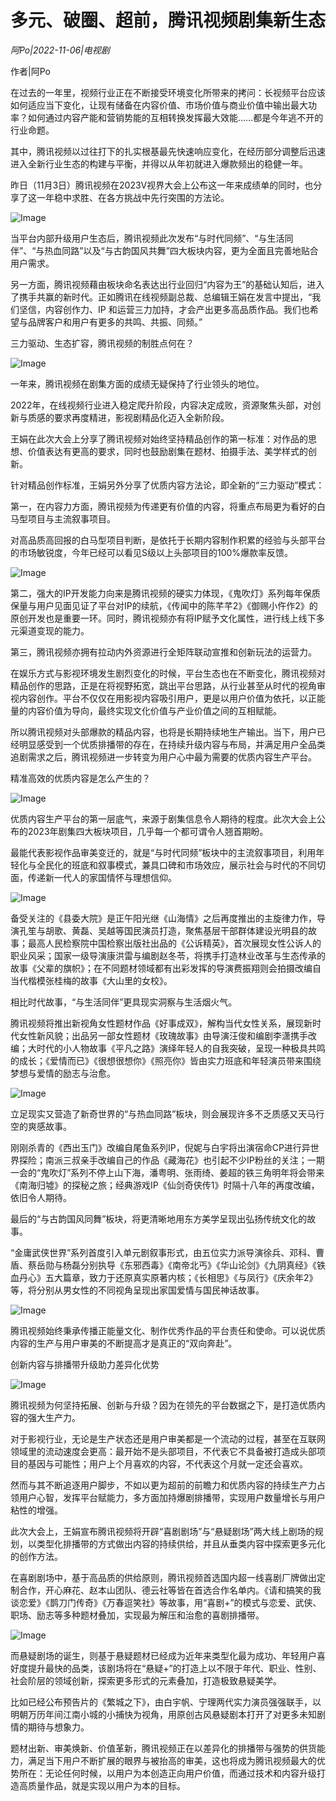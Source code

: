 # 多元、破圈、超前，腾讯视频剧集新生态

*阿Po|2022-11-06|电视剧*

作者|阿Po

在过去的一年里，视频行业正在不断接受环境变化所带来的拷问：长视频平台应该如何适应当下变化，让现有储备在内容价值、市场价值与商业价值中输出最大功率？如何通过内容产能和营销势能的互相转换发挥最大效能……都是今年逃不开的行业命题。

其中，腾讯视频以过往打下的扎实根基最先快速响应变化，在经历部分调整后迅速进入全新行业生态的构建与平衡，并得以从年初就进入爆款频出的稳健一年。

昨日（11月3日）腾讯视频在2023V视界大会上公布这一年来成绩单的同时，也分享了这一年稳中求胜、在各方挑战中先行突围的方法论。

![Image](https://p4.itc.cn/q_70/images03/20221106/f81f9ad4210f4f68b9c123f32a8e82d1.png)

当平台内部升级用户生态后，腾讯视频此次发布“与时代同频”、“与生活同伴”、“与热血同路”以及“与古韵国风共舞”四大板块内容，更为全面且完善地贴合用户需求。

另一方面，腾讯视频藉由板块命名表达出行业回归“内容为王”的基础认知后，进入了携手共赢的新时代。正如腾讯在线视频副总裁、总编辑王娟在发言中提出，“我们坚信，内容创作力、IP 和运营三力加持，才会产出更多高品质作品。我们也希望与品牌客户和用户有更多的共鸣、共振、同频。”

三力驱动、生态扩容，腾讯视频的制胜点何在？

![Image](https://p8.itc.cn/q_70/images03/20221106/3f70a1deb86d4eee9d6519b3ad2cb604.png)

一年来，腾讯视频在剧集方面的成绩无疑保持了行业领头的地位。

2022年，在线视频行业进入稳定爬升阶段，内容决定成败，资源聚焦头部，对创新与质感的要求再度精进，影视剧精品化迈入全新阶段。

王娟在此次大会上分享了腾讯视频对始终坚持精品创作的第一标准：对作品的思想、价值表达有更高的要求，同时也鼓励剧集在题材、拍摄手法、美学样式的创新。

针对精品创作标准，王娟另外分享了优质内容方法论，即全新的“三力驱动”模式：

第一，在内容力方面，腾讯视频为传递更有价值的内容，将重点布局更为看好的白马型项目与主流叙事项目。

对高品质高回报的白马型项目判断，是依托于长期内容制作积累的经验与头部平台的市场敏锐度，今年已经可以看见S级以上头部项目的100%爆款率反馈。

![Image](https://p1.itc.cn/q_70/images03/20221106/482fc2bf05c14b47a5bbd556dbb603e8.png)

第二，强大的IP开发能力向来是腾讯视频的硬实力体现，《鬼吹灯》系列每年保质保量与用户见面见证了平台对IP的续航，《传闻中的陈芊芊2》《御赐小仵作2》的原创开发也是重要一环。同时，腾讯视频亦有将IP赋予文化属性，进行线上线下多元渠道变现的能力。

第三，腾讯视频亦拥有拉动内外资源进行全矩阵联动宣推和创新玩法的运营力。

在娱乐方式与影视环境发生剧烈变化的时候，平台生态也在不断变化，腾讯视频对精品创作的思路，正是在将视野拓宽，跳出平台思路，从行业甚至从时代的视角审视内容创作。平台不仅仅在用影视内容吸引用户，更是以用户价值为依托，以正能量的内容价值为导向，最终实现文化价值与产业价值之间的互相赋能。

所以腾讯视频对头部爆款的精品内容，也将是长期持续地生产输出。当下，用户已经明显感受到一个优质排播带的存在，在持续升级内容与布局，并满足用户全品类追剧需求之后，腾讯视频进一步转变为用户心中最为需要的优质内容生产平台。

精准高效的优质内容是怎么产生的？

![Image](https://p9.itc.cn/q_70/images03/20221106/93e01645a6f84f21b3e079ee81880e06.png)

优质内容生产平台的第一层底气，来源于剧集信息令人期待的程度。此次大会上公布的2023年剧集四大板块项目，几乎每一个都可谓令人翘首期盼。

最能代表影视作品审美变迁的，就是“与时代同频”板块中的主流叙事项目，利用年轻化与全民化的班底和叙事模式，兼具口碑和市场效应，展示社会与时代的不同切面，传递新一代人的家国情怀与理想信仰。

![Image](https://p1.itc.cn/q_70/images03/20221106/72075ff2b5154a35a162ae3a99320f32.jpeg)

备受关注的《县委大院》是正午阳光继《山海情》之后再度推出的主旋律力作，导演孔笙与胡歌、黄磊、吴越等国民演员打造，聚焦基层干部群体建设光明县的故事；最高人民检察院中国检察出版社出品的《公诉精英》，首次展现女性公诉人的职业风采；国家一级导演康洪雷与编剧赵冬苓，将携手打造林业改革与生态传承的故事《父辈的旗帜》；在不同题材领域都有出彩发挥的导演费振翔则会拍摄改编自当代楷模张桂梅的故事《大山里的女校》。

相比时代故事，“与生活同伴”更具现实洞察与生活烟火气。

腾讯视频将推出新视角女性题材作品《好事成双》，解构当代女性关系，展现新时代女性新风貌；出品另一部女性题材《玫瑰故事》由导演汪俊和编剧李潇携手改编；大时代的小人物故事《平凡之路》演绎年轻人的自我突破，呈现一种极具共鸣的成长；《爱情而已》《很想很想你》《照亮你》皆由实力班底和年轻演员带来围绕梦想与爱情的励志与治愈。

![Image](https://p6.itc.cn/q_70/images03/20221106/4e6fea4a9005479b9a3658cc91ec59ed.png)

立足现实又营造了新奇世界的“与热血同路”板块，则会展现许多不乏质感又天马行空的爽感故事。

刚刚杀青的《西出玉门》改编自尾鱼系列IP，倪妮与白宇将出演宿命CP进行异世界探险；南派三叔亲手改编自己的作品《藏海花》也引起不少IP粉丝的关注；一期一会的“鬼吹灯”系列不停上山下海，潘粤明、张雨绮、姜超的铁三角明年将会带来《南海归墟》的探秘之旅；经典游戏IP《仙剑奇侠传1》时隔十八年的再度改编，依旧令人期待。

最后的“与古韵国风同舞”板块，将更清晰地用东方美学呈现出弘扬传统文化的故事。

“金庸武侠世界”系列首度引入单元剧叙事形式，由五位实力派导演徐兵、邓科、曹盾、蔡岳勋与杨磊分别执导《东邪西毒》《南帝北丐》《华山论剑》《九阴真经》《铁血丹心》五大篇章，致力于还原真实原著内核；《长相思》《与凤行》《庆余年2》等，将分别从男女性的不同视角呈现出家国爱情与国民神话故事。

![Image](https://p1.itc.cn/q_70/images03/20221106/552eca1b985b4f2bbe597ba7cb666110.png)

腾讯视频始终秉承传播正能量文化、制作优秀作品的平台责任和使命。可以说优质内容的生产与用户审美的不断提高才是真正的“双向奔赴”。

创新内容与排播带升级助力差异化优势

![Image](https://p7.itc.cn/q_70/images03/20221106/e69a4ef4a2f74e8489dc64532e21b8ac.png)

腾讯视频为何坚持拓展、创新与升级？因为在领先的平台数据之下，是打造优质内容的强大生产力。

对于影视行业，无论是生产状态还是用户审美都是一个流动的过程，甚至在互联网领域里的流动速度会更高：最开始不是头部项目，不代表它不具备被打造成头部项目的基因与可能性；用户上个月喜欢的内容，不代表这个月就一定还会喜欢。

然而与其不断追逐用户脚步，不如以更为超前的前瞻力和优质内容的持续生产力占领用户心智，发挥平台赋能力，多方面加持爆剧排播带，实现用户数量增长与用户粘性的增强。

此次大会上，王娟宣布腾讯视频将开辟“喜剧剧场”与“悬疑剧场”两大线上剧场的规划，以类型化排播带的方式做出内容的持续供给，并且从垂类内容中探索更多元化的创作方法。

在喜剧剧场中，基于高品质的供给原则，腾讯视频首选国内超一线喜剧厂牌做出定制合作，开心麻花、赵本山团队、德云社等皆在首选合作名单内。《请和搞笑的我谈恋爱》《鹊刀门传奇》《万春逗笑社》等故事，用“喜剧+”的模式与恋爱、武侠、职场、励志等多种题材叠加，实现最为解压和治愈的喜剧排播带。

![Image](https://p5.itc.cn/q_70/images03/20221106/263d8eaf85f348be9de086d047f5dc83.png)

而悬疑剧场的诞生，则基于悬疑题材已经成为近年来类型化最为成功、年轻用户喜好度提升最快的品类，该剧场将在“悬疑+”的打造上以不限于年代、职业、性别、社会阶层的领域创新，探索更多形式的元素叠加，打造极致悬疑美学。

比如已经公布预告片的《繁城之下》，由白宇帆、宁理两代实力演员强强联手，以明朝万历年间江南小城的小捕快为视角，用原创古风悬疑剧本打开了对更多未知剧情的期待与想象力。

题材出新、审美焕新、价值革新，腾讯视频正在以差异化的排播带与强势的供货能力，满足当下用户不断扩展的眼界与被抬高的审美，这也将成为腾讯视频最大的优势所在：无论任何时候，以用户为本创造正向用户价值，而通过技术和内容升级打造高质量作品，就是实现以用户为本的目标。

